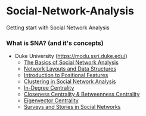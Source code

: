 # Social-Network-Analysis
Getting start with Social Network Analysis

### What is SNA? (and it's concepts)
 * Duke University (https://modu.ssri.duke.edu/)
   - [The Basics of Social Network Analysis](https://modu.ssri.duke.edu/module/social-network-lab-r-beginners/basics-social-network-analysis)
   - [Network Layouts and Data Structures](https://modu.ssri.duke.edu/module/social-network-lab-r-beginners/network-layouts-and-data-structures)
   - [Introduction to Positional Features](https://modu.ssri.duke.edu/module/social-network-lab-r-beginners/introduction-positional-features)
   - [Clustering in Social Network Analysis](https://modu.ssri.duke.edu/module/social-network-lab-r-beginners/clustering-social-network-analysis)
   - [In-Degree Centrality](https://modu.ssri.duke.edu/module/social-network-lab-r-beginners/degree-centrality)
   - [Closeness Centrality & Betweenness Centrality](https://modu.ssri.duke.edu/module/social-network-lab-r-beginners/closeness-centrality-betweenness-centrality)
   - [Eigenvector Centrality](https://modu.ssri.duke.edu/module/social-network-lab-r-beginners/eigenvector-centrality)
   - [Surveys and Stories in Social Networks](https://modu.ssri.duke.edu/module/social-network-lab-r-beginners/surveys-and-stories-social-networks)
